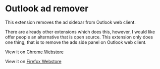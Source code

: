 # Outlook ad remover

This extension removes the ad sidebar from Outlook web client.

There are already other extensions which does this, however, I would like offer people an alternative that is open source. This extension only does one thing, that is to remove the ads side panel on Outlook web client.

View it on [Chrome Webstore](https://chrome.google.com/webstore/detail/outlook-email-ad-remover/kkjehflbllibgnhbikhgfbohmaifgpii?hl=en-GB&authuser=0)

View it on [Firefox Webstore](https://addons.mozilla.org/en-GB/firefox/addon/email-ad-remover)
